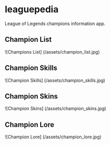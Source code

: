 # leaguepedia

League of Legends champions information app.

## Champion List
![Champions List] (/assets/champion_list.jpg)

## Champion Skills
![Champion Skills] (/assets/champion_skills.jpg)

## Champion Skins
![Champion Skins] (/assets/champion_skins.jpg)

## Champion Lore
![Champion Lore] (/assets/champion_lore.jpg)